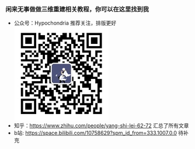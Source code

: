 ### 闲来无事做做三维重建相关教程，你可以在这里找到我
- 公众号：Hypochondria 推荐关注，排版更好
  ![Hypochondria](qrcode_for_gh_435d4d80255a_258.jpg)
- 知乎：https://www.zhihu.com/people/yang-shi-lei-62-72 汇总了所有文章
- b站: https://space.bilibili.com/10758629?spm_id_from=333.1007.0.0 待补充
